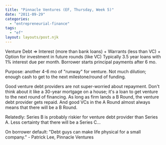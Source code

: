 ```yaml
---
title: "Pinnacle Ventures (EF, Thursday, Week 5)"
date: "2011-09-29"
categories: 
  - "entrepreneurial-finance"
tags: 
  - "ef"
layout: layouts/post.njk
---
```


Venture Debt => Interest (more than bank loans) + Warrants (less than VC) + Option for investment in future rounds (like VC) Typically 3.5 year loans with 1% interest due per month. Borrower starts principal payments after 6 mo.

Purpose: another 4-6 mo of "runway" for venture. Not much dilution; enough cash to get to the next milestone/round of funding.

Good venture debt providers are not super-worried about repayment. Don't think about it like a 30-year mortgage on a house; it's a loan to get venture to the next round of financing. As long as firm lands a B Round, the venture debt provider gets repaid. And good VCs in the A Round almost always means that there will be a B Round.

Relatedly: Series B is probably riskier for venture debt provider than Series A. Less certainty that there will be a Series C...

On borrower default: "Debt guys can make life physical for a small company." - Patrick Lee, Pinnacle Ventures
